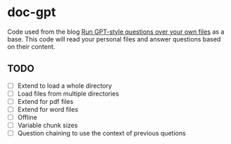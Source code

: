 # doc-gpt

Code used from the blog [Run GPT-style questions over your own files](https://www.reaminated.com/run-chatgpt-style-questions-over-your-own-files-using-the-openai-api-and-langchain) as a base. This code will read your personal files and answer questions based on their content.

## TODO

- [ ] Extend to load a whole directory
- [ ] Load files from multiple directories
- [ ] Extend for pdf files
- [ ] Extend for word files
- [ ] Offline
- [ ] Variable chunk sizes
- [ ] Question chaining to use the context of previous quetions